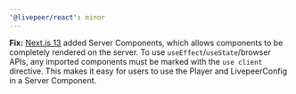 ```yaml
---
'@livepeer/react': minor
---
```


**Fix:** [Next.js 13](https://nextjs.org/blog/next-13) added Server Components, which allows components to be completely rendered on the server. To use `useEffect`/`useState`/browser APIs, any imported components must be marked with the `use client` directive. This makes it easy for users to use the Player and LivepeerConfig in a Server Component.
